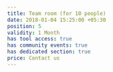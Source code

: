 ```yaml
---
title: Team room (for 10 people)
date: 2018-01-04 15:25:00 +05:30
position: 5
validity: 1 Month
has tool access: true
has community events: true
has dedicated section: true
price: Contact us
---
```


